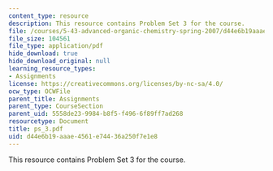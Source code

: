 ```yaml
---
content_type: resource
description: This resource contains Problem Set 3 for the course.
file: /courses/5-43-advanced-organic-chemistry-spring-2007/d44e6b19aaae4561e74436a250f7e1e8_ps_3.pdf
file_size: 104561
file_type: application/pdf
hide_download: true
hide_download_original: null
learning_resource_types:
- Assignments
license: https://creativecommons.org/licenses/by-nc-sa/4.0/
ocw_type: OCWFile
parent_title: Assignments
parent_type: CourseSection
parent_uid: 5558de23-9984-b8f5-f496-6f89ff7ad268
resourcetype: Document
title: ps_3.pdf
uid: d44e6b19-aaae-4561-e744-36a250f7e1e8
---
```

This resource contains Problem Set 3 for the course.